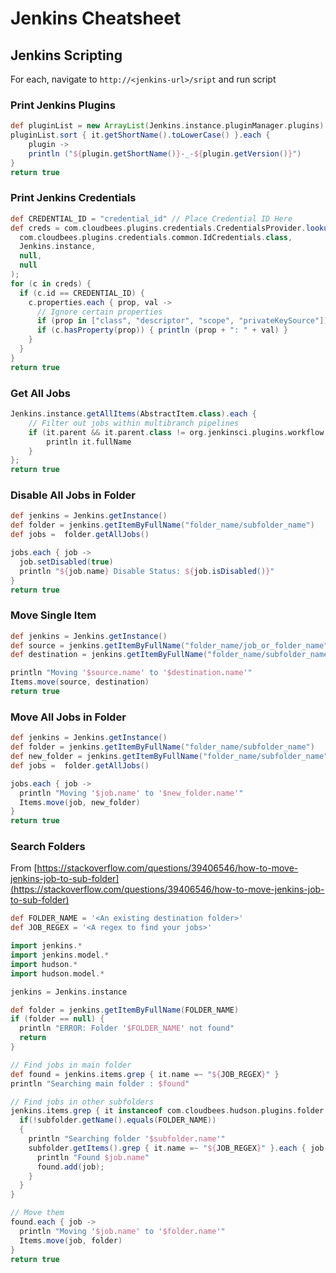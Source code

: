 # Jenkins Cheatsheet

## Jenkins Scripting

For each, navigate to `http://<jenkins-url>/sript` and run script

### Print Jenkins Plugins

```groovy
def pluginList = new ArrayList(Jenkins.instance.pluginManager.plugins)
pluginList.sort { it.getShortName().toLowerCase() }.each {
    plugin -> 
    println ("${plugin.getShortName()}-_-${plugin.getVersion()}")
}
return true
```

### Print Jenkins Credentials

```groovy
def CREDENTIAL_ID = "credential_id" // Place Credential ID Here
def creds = com.cloudbees.plugins.credentials.CredentialsProvider.lookupCredentials(
  com.cloudbees.plugins.credentials.common.IdCredentials.class,
  Jenkins.instance,
  null,
  null
);
for (c in creds) {
  if (c.id == CREDENTIAL_ID) {
    c.properties.each { prop, val ->
      // Ignore certain properties
      if (prop in ["class", "descriptor", "scope", "privateKeySource"]) return
      if (c.hasProperty(prop)) { println (prop + ": " + val) }
    }
  }
}
return true
```

### Get All Jobs

```groovy
Jenkins.instance.getAllItems(AbstractItem.class).each {
    // Filter out jobs within multibranch pipelines
    if (it.parent && it.parent.class != org.jenkinsci.plugins.workflow.multibranch.WorkflowMultiBranchProject && it.class != hudson.maven.MavenModule) {
        println it.fullName
    }
};
return true
```

### Disable All Jobs in Folder

```groovy
def jenkins = Jenkins.getInstance()
def folder = jenkins.getItemByFullName("folder_name/subfolder_name")
def jobs =  folder.getAllJobs()

jobs.each { job ->
  job.setDisabled(true)
  println "${job.name} Disable Status: ${job.isDisabled()}"
}
return true
```

### Move Single Item

```groovy
def jenkins = Jenkins.getInstance()
def source = jenkins.getItemByFullName("folder_name/job_or_folder_name")
def destination = jenkins.getItemByFullName("folder_name/subfolder_name")

println "Moving '$source.name' to '$destination.name'"
Items.move(source, destination)
return true
```

### Move All Jobs in Folder

```groovy
def jenkins = Jenkins.getInstance()
def folder = jenkins.getItemByFullName("folder_name/subfolder_name")
def new_folder = jenkins.getItemByFullName("folder_name/subfolder_name")
def jobs =  folder.getAllJobs()

jobs.each { job ->
  println "Moving '$job.name' to '$new_folder.name'"
  Items.move(job, new_folder)
}
return true
```

### Search Folders

From [https://stackoverflow.com/questions/39406546/how-to-move-jenkins-job-to-sub-folder](https://stackoverflow.com/questions/39406546/how-to-move-jenkins-job-to-sub-folder)

```groovy
def FOLDER_NAME = '<An existing destination folder>'
def JOB_REGEX = '<A regex to find your jobs>'

import jenkins.*
import jenkins.model.*
import hudson.*
import hudson.model.*

jenkins = Jenkins.instance

def folder = jenkins.getItemByFullName(FOLDER_NAME)
if (folder == null) {
  println "ERROR: Folder '$FOLDER_NAME' not found"
  return
}

// Find jobs in main folder
def found = jenkins.items.grep { it.name =~ "${JOB_REGEX}" }
println "Searching main folder : $found"

// Find jobs in other subfolders
jenkins.items.grep { it instanceof com.cloudbees.hudson.plugins.folder.Folder }.each { subfolder -> 
  if(!subfolder.getName().equals(FOLDER_NAME))
  {
    println "Searching folder '$subfolder.name'"
    subfolder.getItems().grep { it.name =~ "${JOB_REGEX}" }.each { job ->
      println "Found $job.name"
      found.add(job);
    }
  }
}

// Move them
found.each { job ->
  println "Moving '$job.name' to '$folder.name'"
  Items.move(job, folder)
}
return true
```

